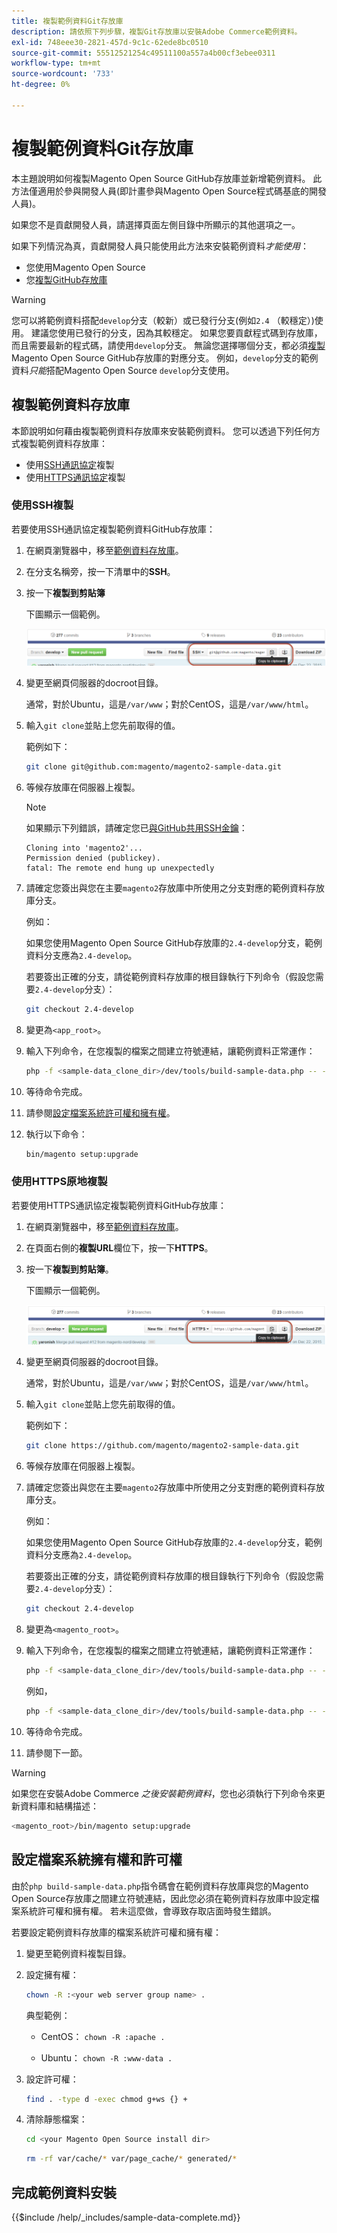 ```yaml
---
title: 複製範例資料Git存放庫
description: 請依照下列步驟，複製Git存放庫以安裝Adobe Commerce範例資料。
exl-id: 748eee30-2821-457d-9c1c-62ede8bc0510
source-git-commit: 55512521254c49511100a557a4b00cf3ebee0311
workflow-type: tm+mt
source-wordcount: '733'
ht-degree: 0%

---
```


# 複製範例資料Git存放庫

本主題說明如何複製Magento Open Source GitHub存放庫並新增範例資料。 此方法僅適用於參與開發人員(即計畫參與Magento Open Source程式碼基底的開發人員)。

如果您不是貢獻開發人員，請選擇頁面左側目錄中所顯示的其他選項之一。

如果下列情況為真，貢獻開發人員只能使用此方法來安裝範例資料&#x200B;*才能使用*：

* 您使用Magento Open Source
* 您[複製GitHub存放庫](https://developer.adobe.com/commerce/contributor/guides/install/clone-repository/)

>[!WARNING]
>
>您可以將範例資料搭配`develop`分支（較新）或已發行分支(例如`2.4` （較穩定）)使用。 建議您使用已發行的分支，因為其較穩定。 如果您要貢獻程式碼到存放庫，而且需要最新的程式碼，請使用`develop`分支。 無論您選擇哪個分支，都必須[複製](https://developer.adobe.com/commerce/contributor/guides/install/clone-repository/) Magento Open Source GitHub存放庫的對應分支。 例如，`develop`分支的範例資料&#x200B;*只能*&#x200B;搭配Magento Open Source `develop`分支使用。

## 複製範例資料存放庫

本節說明如何藉由複製範例資料存放庫來安裝範例資料。 您可以透過下列任何方式複製範例資料存放庫：

* 使用[SSH通訊協定](#clone-with-ssh)複製
* 使用[HTTPS通訊協定](#clone-with-https)複製

### 使用SSH複製

若要使用SSH通訊協定複製範例資料GitHub存放庫：

1. 在網頁瀏覽器中，移至[範例資料存放庫](https://github.com/magento/magento2-sample-data)。
1. 在分支名稱旁，按一下清單中的&#x200B;**SSH**。
1. 按一下&#x200B;**複製到剪貼簿**

   下圖顯示一個範例。

   ![使用SSH複製GitHub存放庫](../../assets/installation/install_mage2_clone-ssh.png)

1. 變更至網頁伺服器的docroot目錄。

   通常，對於Ubuntu，這是`/var/www`；對於CentOS，這是`/var/www/html`。

1. 輸入`git clone`並貼上您先前取得的值。

   範例如下：

   ```bash
   git clone git@github.com:magento/magento2-sample-data.git
   ```

1. 等候存放庫在伺服器上複製。

   >[!NOTE]
   >
   >如果顯示下列錯誤，請確定您已[與GitHub共用SSH金鑰](https://docs.github.com/articles/generating-ssh-keys/)：<br>

   ```
   Cloning into 'magento2'...
   Permission denied (publickey).
   fatal: The remote end hung up unexpectedly
   ```

1. 請確定您簽出與您在主要`magento2`存放庫中所使用之分支對應的範例資料存放庫分支。

   例如：

   如果您使用Magento Open Source GitHub存放庫的`2.4-develop`分支，範例資料分支應為`2.4-develop`。

   若要簽出正確的分支，請從範例資料存放庫的根目錄執行下列命令（假設您需要`2.4-develop`分支）：

   ```bash
   git checkout 2.4-develop
   ```

1. 變更為`<app_root>`。
1. 輸入下列命令，在您複製的檔案之間建立符號連結，讓範例資料正常運作：

   ```bash
   php -f <sample-data_clone_dir>/dev/tools/build-sample-data.php -- --ce-source="<path_to_your_magento_instance>"
   ```

1. 等待命令完成。

1. 請參閱[設定檔案系統許可權和擁有權](#set-file-system-ownership-and-permissions)。

1. 執行以下命令：

   ```bash
   bin/magento setup:upgrade
   ```

### 使用HTTPS原地複製

若要使用HTTPS通訊協定複製範例資料GitHub存放庫：

1. 在網頁瀏覽器中，移至[範例資料存放庫](https://github.com/magento/magento2-sample-data)。
1. 在頁面右側的&#x200B;**複製URL**&#x200B;欄位下，按一下&#x200B;**HTTPS**。
1. 按一下&#x200B;**複製到剪貼簿**。

   下圖顯示一個範例。

   ![使用HTTPS複製GitHub存放庫](../../assets/installation/install_mage2_clone-https.png)

1. 變更至網頁伺服器的docroot目錄。

   通常，對於Ubuntu，這是`/var/www`；對於CentOS，這是`/var/www/html`。

1. 輸入`git clone`並貼上您先前取得的值。

   範例如下：

   ```bash
   git clone https://github.com/magento/magento2-sample-data.git
   ```

1. 等候存放庫在伺服器上複製。
1. 請確定您簽出與您在主要`magento2`存放庫中所使用之分支對應的範例資料存放庫分支。

   例如：

   如果您使用Magento Open Source GitHub存放庫的`2.4-develop`分支，範例資料分支應為`2.4-develop`。

   若要簽出正確的分支，請從範例資料存放庫的根目錄執行下列命令（假設您需要`2.4-develop`分支）：

   ```bash
   git checkout 2.4-develop
   ```

1. 變更為`<magento_root>`。
1. 輸入下列命令，在您複製的檔案之間建立符號連結，讓範例資料正常運作：

   ```bash
   php -f <sample-data_clone_dir>/dev/tools/build-sample-data.php -- --ce-source="<path_to_your_magento_instance>"
   ```

   例如，

   ```bash
   php -f <sample-data_clone_dir>/dev/tools/build-sample-data.php -- --ce-source="/var/www/magento2"
   ```

1. 等待命令完成。
1. 請參閱下一節。

>[!WARNING]
>
>如果您在安裝Adobe Commerce *之後安裝範例資料*，您也必須執行下列命令來更新資料庫和結構描述：
>
>```bash
><magento_root>/bin/magento setup:upgrade
>```

## 設定檔案系統擁有權和許可權

由於`php build-sample-data.php`指令碼會在範例資料存放庫與您的Magento Open Source存放庫之間建立符號連結，因此您必須在範例資料存放庫中設定檔案系統許可權和擁有權。 若未這麼做，會導致存取店面時發生錯誤。

若要設定範例資料存放庫的檔案系統許可權和擁有權：

1. 變更至範例資料複製目錄。
1. 設定擁有權：

   ```bash
   chown -R :<your web server group name> .
   ```

   典型範例：

   * CentOS： `chown -R :apache .`

   * Ubuntu： `chown -R :www-data .`

1. 設定許可權：

   ```bash
   find . -type d -exec chmod g+ws {} +
   ```

1. 清除靜態檔案：

   ```bash
   cd <your Magento Open Source install dir>
   ```

   ```bash
   rm -rf var/cache/* var/page_cache/* generated/*
   ```

## 完成範例資料安裝

{{$include /help/_includes/sample-data-complete.md}}

<!-- Last updated from includes: 2022-09-08 11:33:05 -->

